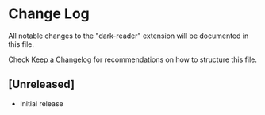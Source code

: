 # Change Log

All notable changes to the "dark-reader" extension will be documented in this file.

Check [Keep a Changelog](http://keepachangelog.com/) for recommendations on how to structure this file.

## [Unreleased]

- Initial release
